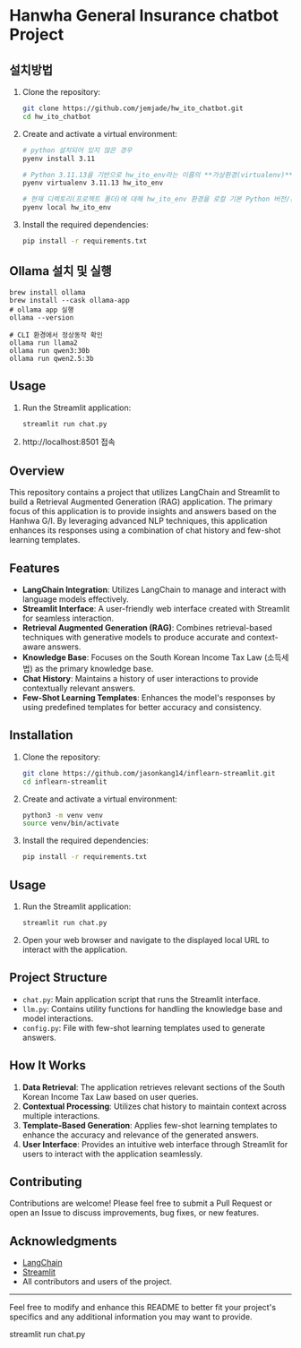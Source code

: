 # Hanwha General Insurance chatbot Project

## 설치방법

1. Clone the repository:
    ```sh
    git clone https://github.com/jemjade/hw_ito_chatbot.git
    cd hw_ito_chatbot
    ```

2. Create and activate a virtual environment:
    ```sh
    # python 설치되어 있지 않은 경우
    pyenv install 3.11
    
    # Python 3.11.13을 기반으로 hw_ito_env라는 이름의 **가상환경(virtualenv)**을 새로 만듭니다.
    pyenv virtualenv 3.11.13 hw_ito_env

    # 현재 디렉토리(프로젝트 폴더)에 대해 hw_ito_env 환경을 로컬 기본 Python 버전/환경으로 지정합니다.
    pyenv local hw_ito_env
    ```

3. Install the required dependencies:
    ```sh
    pip install -r requirements.txt
    ```

## Ollama 설치 및 실행
```
brew install ollama
brew install --cask ollama-app
# ollama app 실행
ollama --version

# CLI 환경에서 정상동작 확인
ollama run llama2
ollama run qwen3:30b
ollama run qwen2.5:3b

```

## Usage

1. Run the Streamlit application:
    ```sh
    streamlit run chat.py
    ```

2. http://localhost:8501 접속


## Overview

This repository contains a project that utilizes LangChain and Streamlit to build a Retrieval Augmented Generation (RAG) application. The primary focus of this application is to provide insights and answers based on the Hanhwa G/I. By leveraging advanced NLP techniques, this application enhances its responses using a combination of chat history and few-shot learning templates.

## Features

- **LangChain Integration**: Utilizes LangChain to manage and interact with language models effectively.
- **Streamlit Interface**: A user-friendly web interface created with Streamlit for seamless interaction.
- **Retrieval Augmented Generation (RAG)**: Combines retrieval-based techniques with generative models to produce accurate and context-aware answers.
- **Knowledge Base**: Focuses on the South Korean Income Tax Law (소득세법) as the primary knowledge base.
- **Chat History**: Maintains a history of user interactions to provide contextually relevant answers.
- **Few-Shot Learning Templates**: Enhances the model's responses by using predefined templates for better accuracy and consistency.

## Installation

1. Clone the repository:
    ```sh
    git clone https://github.com/jasonkang14/inflearn-streamlit.git
    cd inflearn-streamlit
    ```

2. Create and activate a virtual environment:
    ```sh
    python3 -m venv venv
    source venv/bin/activate
    ```

3. Install the required dependencies:
    ```sh
    pip install -r requirements.txt
    ```

## Usage

1. Run the Streamlit application:
    ```sh
    streamlit run chat.py
    ```

2. Open your web browser and navigate to the displayed local URL to interact with the application.

## Project Structure

- `chat.py`: Main application script that runs the Streamlit interface.
- `llm.py`: Contains utility functions for handling the knowledge base and model interactions.
- `config.py`: File with few-shot learning templates used to generate answers.

## How It Works

1. **Data Retrieval**: The application retrieves relevant sections of the South Korean Income Tax Law based on user queries.
2. **Contextual Processing**: Utilizes chat history to maintain context across multiple interactions.
3. **Template-Based Generation**: Applies few-shot learning templates to enhance the accuracy and relevance of the generated answers.
4. **User Interface**: Provides an intuitive web interface through Streamlit for users to interact with the application seamlessly.

## Contributing

Contributions are welcome! Please feel free to submit a Pull Request or open an Issue to discuss improvements, bug fixes, or new features.

## Acknowledgments

- [LangChain](https://langchain.com/)
- [Streamlit](https://streamlit.io/)
- All contributors and users of the project.

---

Feel free to modify and enhance this README to better fit your project's specifics and any additional information you may want to provide.

streamlit run chat.py